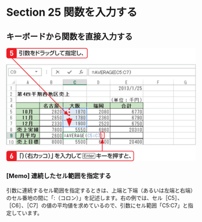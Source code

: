 # Section 25 関数を入力する

## キーボードから関数を直接入力する

![](003.png)

### [Memo] 連続したセル範囲を指定する

引数に連続するセル範囲を指定するときは、上端と下端（あるいは左端と右端）のセル番地の間に「:（コロン）」を記述します。右の例では、セル［C5］、［C6］、［C7］の値の平均値を求めているので、引数にセル範囲「C5:C7」と指定しています。
